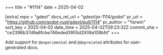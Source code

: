 +++
title = "#1114"
date = 2025-04-02

[extra]
repo = "gdext"
docs_rel_url = "gdext/pr-1114/godot"
pr_url = "https://github.com/godot-rust/gdext/pull/1114"
pr_author = "Yarwin"
sort_key = 2025-04-02
date_time = 2025-04-02T09:23:32Z
commit_sha = "ce2396b37d9a6fcbe746eded3955d2938a108bfd"
+++

Add support for `@experimental` and `@deprecated` attributes for user-generated docs.
